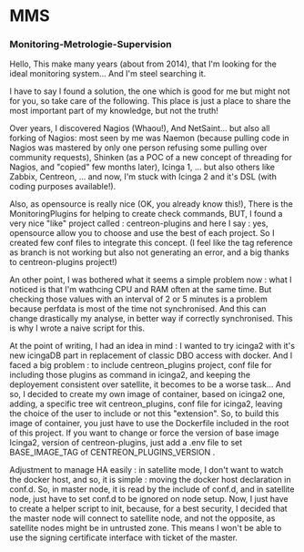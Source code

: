 # MMS
<h3>Monitoring-Metrologie-Supervision</h3>

Hello, This make many years (about from 2014), that I'm looking for the ideal monitoring system... And I'm steel searching it.

I have to say I found a solution, the one which is good for me but might not for you, so take care of the following. This place is just a place to share the most important part of my knowledge, but not the truth!

Over years, I discovered Nagios (Whaou!), And NetSaint... but also all forking of Nagios: most seen by me was Naemon (because pulling code in Nagios was mastered by only one person refusing some pulling over community requests), Shinken (as a POC of a new concept of threading for Nagios, and "copied" few months later), Icinga 1, ... but also others like Zabbix, Centreon, ... and now, I'm stuck with Icinga 2 and it's DSL (with coding purposes available!).

Also, as opensource is really nice (OK, you already know this!), There is the MonitoringPlugins for helping to create check commands, BUT, I found a very nice "like" project called : centreon-plugins and here I say : yes, opensource allow you to choose and use the best of each project. So I created few conf files to integrate this concept. (I feel like the tag reference as branch is not working but also not generating an error, and a big thanks to centreon-plugins project!)

An other point, I was bothered what it seems a simple problem now : what I noticed is that I'm wathcing CPU and RAM often at the same time. But checking those values with an interval of 2 or 5 minutes is a problem because perfdata is most of the time not synchronised. And this can change drastically my analyse, in better way if correctly synchronised. This is why I wrote a naive script for this.

At the point of writing, I had an idea in mind : I wanted to try icinga2 with it's new icingaDB part in replacement of classic DBO access with docker. And I faced a big problem : to include centreon_plugins project, conf file for including those plugins as command in icinga2, and keeping the deployement consistent over satellite, it becomes to be a worse task... And so, I decided to create my own image of container, based on icinga2 one, adding, a specific tree wit centreon_plugins, conf file for icinga2, leaving the choice of the user to include or not this "extension". So, to build this image of container, you just have to use the Dockerfile included in the root of this project. If you want to change or force the version of base image Icinga2, version of centreon-plugins, just add a .env file to set BASE_IMAGE_TAG of CENTREON_PLUGINS_VERSION .

Adjustment to manage HA easily : in satellite mode, I don't want to watch the docker host, and so, it is simple : moving the docker host declaration in conf.d. So, in master node, it is read by the include of conf.d, and in satellite node, just have to set conf.d to be ignored on node setup.
Now, I just have to create a helper script to init, because, for a best security, I decided that the master node will connect to satellite node, and not the opposite, as satellite nodes might be in untrusted zone.
This means I won't be able to use the signing certificate interface with ticket of the master.

